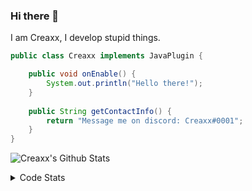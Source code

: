 ### Hi there 👋

I am Creaxx, I develop stupid things. 

```java
public class Creaxx implements JavaPlugin {

    public void onEnable() {
        System.out.println("Hello there!");
    }
    
    public String getContactInfo() {
        return "Message me on discord: Creaxx#0001";
    }
}
```

![Creaxx's Github Stats](https://github-readme-stats.vercel.app/api?username=CreaxxOG&show_icons=true&theme=dark&count_private=true)

<details>
  <summary>Code Stats</summary>

<!--START_SECTION:waka-->
![Code Time](http://img.shields.io/badge/Code%20Time-1%2C367%20hrs%2026%20mins-blue)

![Lines of code](https://img.shields.io/badge/From%20Hello%20World%20I%27ve%20Written-595.7%20thousand%20lines%20of%20code-blue)

**🐱 My GitHub Data** 

> 📦 66.4 kB Used in GitHub's Storage 
 > 
> 🏆 2,005 Contributions in the Year 2023
 > 
> 🚫 Not Opted to Hire
 > 
> 📜 4 Public Repositories 
 > 
> 🔑 2 Private Repositories 
 > 
**I'm a Night 🦉** 

```text
🌞 Morning                306 commits         ██░░░░░░░░░░░░░░░░░░░░░░░   06.85 % 
🌆 Daytime                1896 commits        ███████████░░░░░░░░░░░░░░   42.46 % 
🌃 Evening                2176 commits        ████████████░░░░░░░░░░░░░   48.73 % 
🌙 Night                  87 commits          ░░░░░░░░░░░░░░░░░░░░░░░░░   01.95 % 
```
📅 **I'm Most Productive on Saturday** 

```text
Monday                   553 commits         ███░░░░░░░░░░░░░░░░░░░░░░   12.39 % 
Tuesday                  616 commits         ███░░░░░░░░░░░░░░░░░░░░░░   13.80 % 
Wednesday                622 commits         ███░░░░░░░░░░░░░░░░░░░░░░   13.93 % 
Thursday                 673 commits         ████░░░░░░░░░░░░░░░░░░░░░   15.07 % 
Friday                   418 commits         ██░░░░░░░░░░░░░░░░░░░░░░░   09.36 % 
Saturday                 807 commits         █████░░░░░░░░░░░░░░░░░░░░   18.07 % 
Sunday                   776 commits         ████░░░░░░░░░░░░░░░░░░░░░   17.38 % 
```


📊 **This Week I Spent My Time On** 

```text
💬 Programming Languages: 
Java                     15 hrs 54 mins      ██████████████████████░░░   88.26 % 
Kotlin                   1 hr 22 mins        ██░░░░░░░░░░░░░░░░░░░░░░░   07.59 % 
XML                      27 mins             █░░░░░░░░░░░░░░░░░░░░░░░░   02.56 % 
HTML                     7 mins              ░░░░░░░░░░░░░░░░░░░░░░░░░   00.70 % 
GitIgnore file           7 mins              ░░░░░░░░░░░░░░░░░░░░░░░░░   00.66 % 

🔥 Editors: 
IntelliJ                 18 hrs 1 min        █████████████████████████   100.00 % 
```

**I Mostly Code in Java** 

```text
Java                     56 repos            ███████████████████░░░░░░   75.68 % 
Kotlin                   10 repos            ███░░░░░░░░░░░░░░░░░░░░░░   13.51 % 
CSS                      2 repos             █░░░░░░░░░░░░░░░░░░░░░░░░   02.70 % 
JavaScript               2 repos             █░░░░░░░░░░░░░░░░░░░░░░░░   02.70 % 
EJS                      1 repo              ░░░░░░░░░░░░░░░░░░░░░░░░░   01.35 % 
```




 Last Updated on 25/06/2023 12:39:45 UTC
<!--END_SECTION:waka-->
</details>

